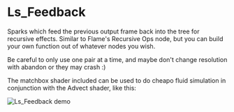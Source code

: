 # Ls_Feedback
Sparks which feed the previous output frame back into the tree for recursive effects. Similar to Flame's Recursive Ops node, but you can build your own function out of whatever nodes you wish.

Be careful to only use one pair at a time, and maybe don't change resolution with abandon or they may crash :)

The matchbox shader included can be used to do cheapo fluid simulation in conjunction with the Advect shader, like this:

![Ls_Feedback demo](https://raw.github.com/lcrs/Ls_Feedback/master/Ls_Feedback.gif)

